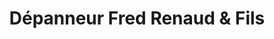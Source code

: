 ---
title: "Dépanneur Fred Renaud & Fils"
url: /gatineau/depanneur-fred-renaud-und-fils/
shop: Lebensmittel
---